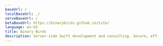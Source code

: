 ```yaml
---
baseUrl: /
localBaseUrl: ./
serveBaseUrl: /
betaBaseUrl: https://binarybirds.github.io/site/
language: en-US
title: Binary Birds
description: Server-side Swift development and consulting. Secure, efficient, scalable solutions.
---
```

